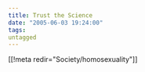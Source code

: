```yaml
---
title: Trust the Science
date: "2005-06-03 19:24:00"
tags:
untagged
---
```

[[!meta redir="Society/homosexuality"]]
